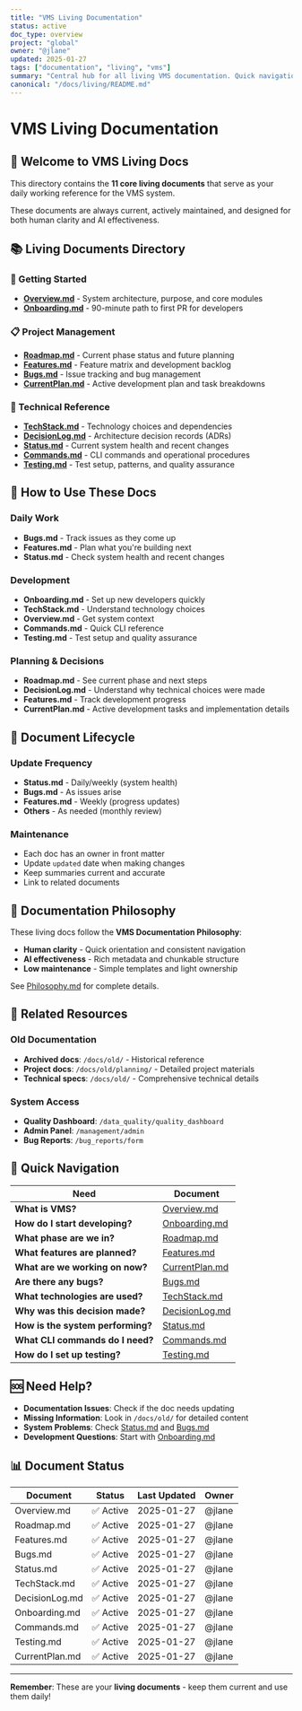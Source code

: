 ```yaml
---
title: "VMS Living Documentation"
status: active
doc_type: overview
project: "global"
owner: "@jlane"
updated: 2025-01-27
tags: ["documentation", "living", "vms"]
summary: "Central hub for all living VMS documentation. Quick navigation and overview of the 8 core living documents."
canonical: "/docs/living/README.md"
---
```


# VMS Living Documentation

## 🎯 **Welcome to VMS Living Docs**

This directory contains the **11 core living documents** that serve as your daily working reference for the VMS system.

These documents are always current, actively maintained, and designed for both human clarity and AI effectiveness.

## 📚 **Living Documents Directory**

### **🚀 Getting Started**
- **[Overview.md](Overview.md)** - System architecture, purpose, and core modules
- **[Onboarding.md](Onboarding.md)** - 90-minute path to first PR for developers

### **📋 Project Management**
- **[Roadmap.md](Roadmap.md)** - Current phase status and future planning
- **[Features.md](Features.md)** - Feature matrix and development backlog
- **[Bugs.md](Bugs.md)** - Issue tracking and bug management
- **[CurrentPlan.md](CurrentPlan.md)** - Active development plan and task breakdowns

### **🔧 Technical Reference**
- **[TechStack.md](TechStack.md)** - Technology choices and dependencies
- **[DecisionLog.md](DecisionLog.md)** - Architecture decision records (ADRs)
- **[Status.md](Status.md)** - Current system health and recent changes
- **[Commands.md](Commands.md)** - CLI commands and operational procedures
- **[Testing.md](Testing.md)** - Test setup, patterns, and quality assurance

## 🎯 **How to Use These Docs**

### **Daily Work**
- **Bugs.md** - Track issues as they come up
- **Features.md** - Plan what you're building next
- **Status.md** - Check system health and recent changes

### **Development**
- **Onboarding.md** - Set up new developers quickly
- **TechStack.md** - Understand technology choices
- **Overview.md** - Get system context
- **Commands.md** - Quick CLI reference
- **Testing.md** - Test setup and quality assurance

### **Planning & Decisions**
- **Roadmap.md** - See current phase and next steps
- **DecisionLog.md** - Understand why technical choices were made
- **Features.md** - Track development progress
- **CurrentPlan.md** - Active development tasks and implementation details

## 🔄 **Document Lifecycle**

### **Update Frequency**
- **Status.md** - Daily/weekly (system health)
- **Bugs.md** - As issues arise
- **Features.md** - Weekly (progress updates)
- **Others** - As needed (monthly review)

### **Maintenance**
- Each doc has an owner in front matter
- Update `updated` date when making changes
- Keep summaries current and accurate
- Link to related documents

## 📖 **Documentation Philosophy**

These living docs follow the **VMS Documentation Philosophy**:

- **Human clarity** - Quick orientation and consistent navigation
- **AI effectiveness** - Rich metadata and chunkable structure
- **Low maintenance** - Simple templates and light ownership

See [Philosophy.md](../Philosophy.md) for complete details.

## 🔗 **Related Resources**

### **Old Documentation**
- **Archived docs**: `/docs/old/` - Historical reference
- **Project docs**: `/docs/old/planning/` - Detailed project materials
- **Technical specs**: `/docs/old/` - Comprehensive technical details

### **System Access**
- **Quality Dashboard**: `/data_quality/quality_dashboard`
- **Admin Panel**: `/management/admin`
- **Bug Reports**: `/bug_reports/form`

## 📝 **Quick Navigation**

| Need | Document |
|------|----------|
| **What is VMS?** | [Overview.md](Overview.md) |
| **How do I start developing?** | [Onboarding.md](Onboarding.md) |
| **What phase are we in?** | [Roadmap.md](Roadmap.md) |
| **What features are planned?** | [Features.md](Features.md) |
| **What are we working on now?** | [CurrentPlan.md](CurrentPlan.md) |
| **Are there any bugs?** | [Bugs.md](Bugs.md) |
| **What technologies are used?** | [TechStack.md](TechStack.md) |
| **Why was this decision made?** | [DecisionLog.md](DecisionLog.md) |
| **How is the system performing?** | [Status.md](Status.md) |
| **What CLI commands do I need?** | [Commands.md](Commands.md) |
| **How do I set up testing?** | [Testing.md](Testing.md) |

## 🆘 **Need Help?**

- **Documentation Issues**: Check if the doc needs updating
- **Missing Information**: Look in `/docs/old/` for detailed content
- **System Problems**: Check [Status.md](Status.md) and [Bugs.md](Bugs.md)
- **Development Questions**: Start with [Onboarding.md](Onboarding.md)

## 📊 **Document Status**

| Document | Status | Last Updated | Owner |
|----------|--------|--------------|-------|
| Overview.md | ✅ Active | 2025-01-27 | @jlane |
| Roadmap.md | ✅ Active | 2025-01-27 | @jlane |
| Features.md | ✅ Active | 2025-01-27 | @jlane |
| Bugs.md | ✅ Active | 2025-01-27 | @jlane |
| Status.md | ✅ Active | 2025-01-27 | @jlane |
| TechStack.md | ✅ Active | 2025-01-27 | @jlane |
| DecisionLog.md | ✅ Active | 2025-01-27 | @jlane |
| Onboarding.md | ✅ Active | 2025-01-27 | @jlane |
| Commands.md | ✅ Active | 2025-01-27 | @jlane |
| Testing.md | ✅ Active | 2025-01-27 | @jlane |
| CurrentPlan.md | ✅ Active | 2025-01-27 | @jlane |

---

**Remember**: These are your **living documents** - keep them current and use them daily!
